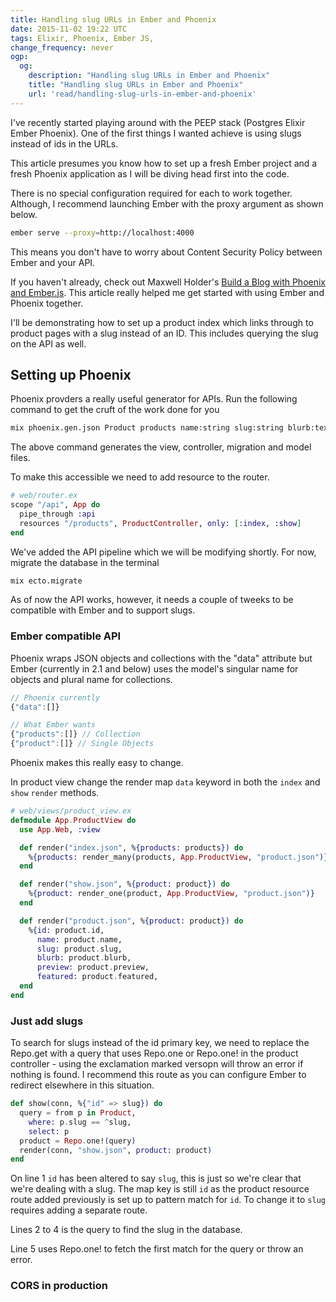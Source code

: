 ```yaml
---
title: Handling slug URLs in Ember and Phoenix
date: 2015-11-02 19:22 UTC
tags: Elixir, Phoenix, Ember JS,
change_frequency: never
ogp:
  og:
    description: "Handling slug URLs in Ember and Phoenix"
    title: "Handling slug URLs in Ember and Phoenix"
    url: 'read/handling-slug-urls-in-ember-and-phoenix'
---
```


I've recently started playing around with the PEEP stack (Postgres Elixir Ember Phoenix). One of the first things I wanted achieve is using slugs instead of ids in the URLs.

This article presumes you know how to set up a fresh Ember project and a fresh Phoenix application as I will be diving head first into the code. 

There is no special configuration required for each to work together. Although, I recommend launching Ember with the proxy argument as shown below.

```bash
ember serve --proxy=http://localhost:4000
```

This means you don't have to worry about Content Security Policy between Ember and your API.

If you haven't already, check out Maxwell Holder's [Build a Blog with Phoenix and Ember.js](http://maxwellholder.com/blog/build-a-blog-with-phoenix-and-ember). This article really helped me get started with using Ember and Phoenix together.

I'll be demonstrating how to set up a product index which links through to product pages with a slug instead of an ID. This includes querying the slug on the API as well.

## Setting up Phoenix

Phoenix provders a really useful generator for APIs. Run the following command to get the cruft of the work done for you

```bash
mix phoenix.gen.json Product products name:string slug:string blurb:text preview:string featured:boolean
```

The above command generates the view, controller, migration and model files.

To make this accessible we need to add resource to the router.

```elixir
# web/router.ex
scope "/api", App do 
  pipe_through :api
  resources "/products", ProductController, only: [:index, :show]
end
```

We've added the API pipeline which we will be modifying shortly. For now, migrate the database in the terminal

```bash
mix ecto.migrate
```

As of now the API works, however, it needs a couple of tweeks to be compatible with Ember and to support slugs.

### Ember compatible API

Phoenix wraps JSON objects and collections with the "data" attribute but Ember (currently in 2.1 and below) uses the model's singular name for objects and plural name for collections.

```javascript
// Phoenix currently
{"data":[]}
```

```javascript
// What Ember wants
{"products":[]} // Collection
{"product":[]} // Single Objects
```

Phoenix makes this really easy to change.

In product view change the render map ```data``` keyword in both the ```index``` and ```show``` ```render``` methods.

```elixir
# web/views/product_view.ex
defmodule App.ProductView do
  use App.Web, :view

  def render("index.json", %{products: products}) do
    %{products: render_many(products, App.ProductView, "product.json")}
  end

  def render("show.json", %{product: product}) do
    %{product: render_one(product, App.ProductView, "product.json")}
  end

  def render("product.json", %{product: product}) do
    %{id: product.id,
      name: product.name,
      slug: product.slug,
      blurb: product.blurb,
      preview: product.preview,
      featured: product.featured,
  end
end
```

### Just add slugs

To search for slugs instead of the id primary key, we need to replace the Repo.get with a query that uses Repo.one or Repo.one! in the product controller - using the exclamation marked versopn will throw an error if nothing is found. I recommend this route as you can configure Ember to redirect elsewhere in this situation.

```elixir
def show(conn, %{"id" => slug}) do
  query = from p in Product,
    where: p.slug == ^slug,
    select: p
  product = Repo.one!(query)
  render(conn, "show.json", product: product)
end
```

On line 1 ```id``` has been altered to say ```slug```, this is just so we're clear that we're dealing with a slug. The map key is still ```id``` as the product resource route added previously is set up to pattern match for ```id```. To change it to ```slug``` requires adding a separate route.

Lines 2 to 4 is the query to find the slug in the database.

Line 5 uses Repo.one! to fetch the first match for the query or throw an error.

### CORS in production
